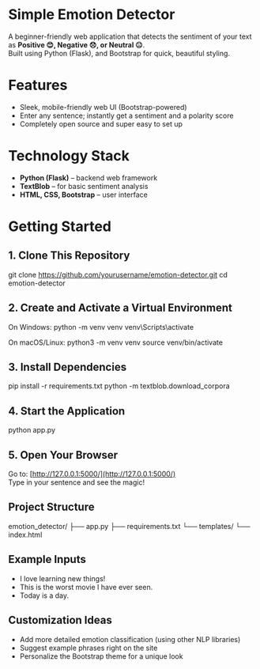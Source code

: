 # Simple Emotion Detector

A beginner-friendly web application that detects the sentiment of your text as **Positive 😊, Negative 😞, or Neutral 😐**.  
Built using Python (Flask), and Bootstrap for quick, beautiful styling.



# Features

- Sleek, mobile-friendly web UI (Bootstrap-powered)
- Enter any sentence; instantly get a sentiment and a polarity score
- Completely open source and super easy to set up



# Technology Stack

- **Python (Flask)** – backend web framework
- **TextBlob** – for basic sentiment analysis
- **HTML, CSS, Bootstrap** – user interface



# Getting Started

 ## 1. Clone This Repository

git clone https://github.com/yourusername/emotion-detector.git
cd emotion-detector


 ## 2. Create and Activate a Virtual Environment

On Windows:
python -m venv venv
venv\Scripts\activate


On macOS/Linux:
python3 -m venv venv
source venv/bin/activate


## 3. Install Dependencies

pip install -r requirements.txt
python -m textblob.download_corpora

## 4. Start the Application

python app.py

## 5. Open Your Browser

Go to: [http://127.0.0.1:5000/](http://127.0.0.1:5000/)  
Type in your sentence and see the magic!



##  Project Structure

emotion_detector/
├── app.py
├── requirements.txt
└── templates/
└── index.html



##  Example Inputs

- I love learning new things!
- This is the worst movie I have ever seen.
- Today is a day.


##  Customization Ideas

- Add more detailed emotion classification (using other NLP libraries)
- Suggest example phrases right on the site
- Personalize the Bootstrap theme for a unique look
